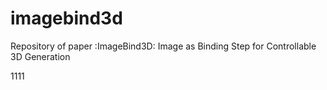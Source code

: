 # imagebind3d
Repository of paper :ImageBind3D: Image as Binding Step for Controllable 3D Generation



1111